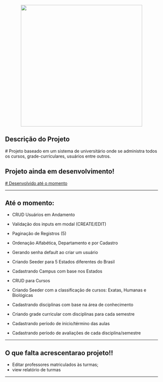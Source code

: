 <p align="center"><a href="https://laravel.com" target="_blank"><img src="https://raw.githubusercontent.com/laravel/art/master/logo-lockup/5%20SVG/2%20CMYK/1%20Full%20Color/laravel-logolockup-cmyk-red.svg" width="400"></a></p>


## Descrição do Projeto

<p>
        # Projeto baseado em um sistema de universitário onde se administra todos os cursos, grade-curriculares, usuários entre outros.
</p>

## Projeto ainda em desenvolvimento!

<p><a href="#desenvolvido"># Desenvolvido até o momento</a></p>

<hr>
<p id="desenvolvido">

## Até o momento:

* CRUD Usuários em Andamento 

* Validação dos inputs em modal (CREATE/EDIT)
* Paginação de Registros (5)
* Ordenação Alfabética, Departamento e por Cadastro
* Gerando senha default ao criar um usuário


* Criando Seeder para 5 Estados diferentes do Brasil
* Cadastrando Campus com base nos Estados


* CRUD para Cursos 
* Criando Seeder com a classificação de cursos: Exatas, Humanas e Biológicas
* Cadastrando disciplinas com base na área de conhecimento
* Criando grade curricular com disciplinas para cada semestre


* Cadastrando período de ínicio/término das aulas
* Cadastrando período de avaliações de cada disciplina/semestre

<hr>

## O que falta acrescentarao projeto!!

* Editar professores matriculados às turmas;
* view relatório de turmas

</p>
     
<hr>



